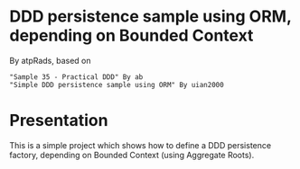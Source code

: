 DDD persistence sample using ORM, depending on Bounded Context
==============================================================

By atpRads, based on 

    "Sample 35 - Practical DDD" By ab
    "Simple DDD persistence sample using ORM" By uian2000
    

# Presentation

This is a simple project which shows how to define a DDD persistence factory, depending on Bounded Context (using Aggregate Roots).

